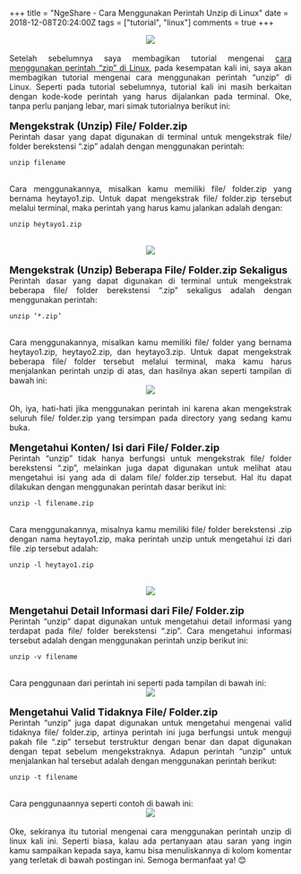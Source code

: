 +++
title = "NgeShare - Cara Menggunakan Perintah Unzip di Linux"
date = 2018-12-08T20:24:00Z
tags = ["tutorial", "linux"]
comments = true
+++

<center><img border="0" data-original-height="600" data-original-width="1200" src="https://2.bp.blogspot.com/-7skXnir1i88/XDPsrg9ymhI/AAAAAAAASvw/VDZR3SkVNX0KvXJ1ZKvAyhwJciUe3fdSACLcBGAs/s1600/tutorial.jpg" /></center><br />
<div style="text-align: justify;">Setelah sebelumnya saya membagikan tutorial mengenai <a href="https://www.suryadhi.web.id/artikel/ziplinux" target="_blank">cara menggunakan perintah “zip” di Linux</a>, pada kesempatan kali ini, saya akan membagikan tutorial mengenai cara menggunakan perintah “unzip” di Linux. Seperti pada tutorial sebelumnya, tutorial kali ini masih berkaitan dengan kode-kode perintah yang harus dijalankan pada terminal. Oke, tanpa perlu panjang lebar, mari simak tutorialnya berikut ini:<br /><br />
<span style="font-size: large;"><b>Mengekstrak (Unzip) File/ Folder.zip</b></span><br />
Perintah dasar yang dapat digunakan di terminal untuk mengekstrak file/ folder berekstensi “.zip” adalah dengan menggunakan perintah:<br />
<pre><code>unzip filename<br /></code></pre><br />
Cara menggunakannya, misalkan kamu memiliki file/ folder.zip yang bernama heytayo1.zip. Untuk dapat mengekstrak file/ folder.zip tersebut melalui terminal, maka perintah yang harus kamu jalankan adalah dengan:<br />
<pre><code>unzip heytayo1.zip<br /></code></pre><br />
<center><img border="0" data-original-height="466" data-original-width="656" src="https://4.bp.blogspot.com/-QL5rgTPQW1A/XAvDquolQOI/AAAAAAAASo4/gTfk7F9gH4oxzI_YogAzEDp_HKTZm3VqgCLcBGAs/s1600/1.jpg" /></center><br />
<span style="font-size: large;"><b>Mengekstrak (Unzip) Beberapa File/ Folder.zip Sekaligus</b></span><br />Perintah dasar yang dapat digunakan di terminal untuk mengekstrak beberapa file/ folder berekstensi “.zip” sekaligus adalah dengan menggunakan perintah:<br />
<pre><code>unzip ‘*.zip’<br /></code></pre><br />
Cara menggunakannya, misalkan kamu memiliki file/ folder yang bernama heytayo1.zip, heytayo2.zip, dan heytayo3.zip. Untuk dapat mengekstrak beberapa file/ folder tersebut melalui terminal, maka kamu harus menjalankan perintah unzip di atas, dan hasilnya akan seperti tampilan di bawah ini:<br />
<center><img border="0" data-original-height="466" data-original-width="656" src="https://2.bp.blogspot.com/-VrpfOzEeVnY/XAvEMq888cI/AAAAAAAASpA/RnjpZ5muuVIP10hIpIZMuEHvD_uczTK0ACLcBGAs/s1600/2.jpg" /></center><br />
Oh, iya, hati-hati jika menggunakan perintah ini karena akan mengekstrak seluruh file/ folder.zip yang tersimpan pada directory yang sedang kamu buka.<br /><br />
<span style="font-size: large;"><b>Mengetahui Konten/ Isi dari File/ Folder.zip</b></span><br />
Perintah “unzip” tidak hanya berfungsi untuk mengekstrak file/ folder berekstensi “.zip”, melainkan juga dapat digunakan untuk melihat atau mengetahui isi yang ada di dalam file/ folder.zip tersebut. Hal itu dapat dilakukan dengan menggunakan perintah dasar berikut ini:<br />
<pre><code>unzip -l filename.zip</code></pre><br />
Cara menggunakannya, misalnya kamu memiliki file/ folder berekstensi .zip dengan nama heytayo1.zip, maka perintah unzip untuk mengetahui izi dari file .zip tersebut adalah:<br />
<pre><code>unzip -l heytayo1.zip</code></pre><br />
<center><img border="0" data-original-height="466" data-original-width="656" src="https://4.bp.blogspot.com/-vP1YFIbLQhE/XAvEwSjv-xI/AAAAAAAASpI/48Z2vEvr15olQT6IE7dnUT4F1AGKrSVeQCLcBGAs/s1600/3.jpg" /></center><br />
<span style="font-size: large;"><b>Mengetahui Detail Informasi dari File/ Folder.zip</b></span><br />Perintah “unzip” dapat digunakan untuk mengetahui detail informasi yang terdapat pada file/ folder berekstensi “.zip”. Cara mengetahui informasi tersebut adalah dengan menggunakan perintah unzip berikut ini:<br />
<pre><code>unzip -v filename</code></pre><br />
Cara penggunaan dari perintah ini seperti pada tampilan di bawah ini:<br />
<center><img border="0" data-original-height="466" data-original-width="656" src="https://2.bp.blogspot.com/-mtslR_UHBms/XAvFD-xszQI/AAAAAAAASpQ/bM4NRWTUXeYPaaDUiZEP2IiYfdRWJnvxACLcBGAs/s1600/4.jpg" /></center><br />
<span style="font-size: large;"><b>Mengetahui Valid Tidaknya File/ Folder.zip</b></span><br />Perintah “unzip” juga dapat digunakan untuk mengetahui mengenai valid tidaknya file/ folder.zip, artinya perintah ini juga berfungsi untuk menguji pakah file “.zip” tersebut terstruktur dengan benar dan dapat digunakan dengan tepat sebelum mengekstraknya. Adapun perintah “unzip” untuk menjalankan hal tersebut adalah dengan menggunakan perintah berikut:<br />
<pre><code>unzip -t filename</code></pre><br />
Cara penggunaannya seperti contoh di bawah ini:<br />
<center><img border="0" data-original-height="466" data-original-width="656" src="https://4.bp.blogspot.com/-BBw3Rqn76HY/XAvFa2xZAII/AAAAAAAASpY/5Fg0khPmxQUASCF2Cv7LEI--QViblAQyACLcBGAs/s1600/5.jpg" /></center><br />
Oke, sekiranya itu tutorial mengenai cara menggunakan perintah unzip di linux kali ini. Seperti biasa, kalau ada pertanyaan atau saran yang ingin kamu sampaikan kepada saya, kamu bisa menuliskannya di kolom komentar yang terletak di bawah postingan ini. Semoga bermanfaat ya! 😊</div>
